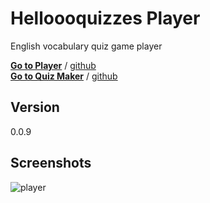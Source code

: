 # Helloooquizzes Player
English vocabulary quiz game player

<b>[Go to Player](http://helloooquizzes.com)</b> / [github](https://github.com/Heunsig/helloooquizzes-player)  
<b>[Go to Quiz Maker](https://dashboard.helloooquizzes.com)</b> / [github](https://github.com/Heunsig/helloooquizzes-management)

## Version
0.0.9

## Screenshots
![player](https://heunsig-portfolio.s3.ca-central-1.amazonaws.com/helloooquizzes/playing_video.gif)